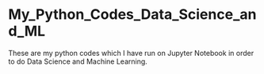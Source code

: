# My_Python_Codes_Data_Science_and_ML
These are my python codes which I have run on Jupyter Notebook in order to do Data Science and Machine Learning.

